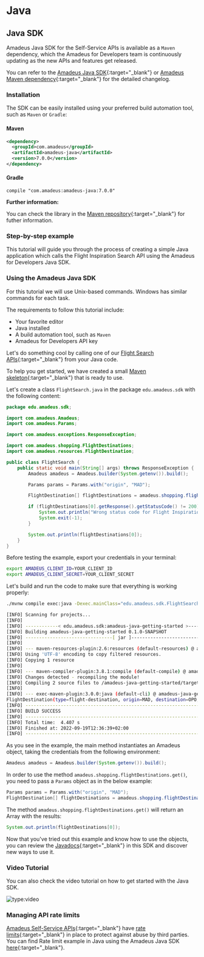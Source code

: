 # Java

## Java SDK

Amadeus Java SDK for the Self-Service APIs is available as a `Maven` dependency, which the Amadeus for Developers team is continuously updating as the new APIs and features get released.

You can refer to the [Amadeus Java SDK](https://github.com/amadeus4dev/amadeus-java){:target="\_blank"} or [Amadeus Maven dependency](https://mvnrepository.com/artifact/com.amadeus/amadeus-java){:target="\_blank"} for the detailed changelog.

### Installation

The SDK can be easily installed using your preferred build automation tool, such as `Maven` or `Gradle`:

#### Maven

```xml
<dependency>
  <groupId>com.amadeus</groupId>
  <artifactId>amadeus-java</artifactId>
  <version>7.0.0</version>
</dependency>
```

#### Gradle

```
compile "com.amadeus:amadeus-java:7.0.0"
```

**Further information:**

You can check the library in the [Maven repository](https://mvnrepository.com/artifact/com.amadeus/amadeus-java/latest){:target="\_blank"} for futher information.

### Step-by-step example

This tutorial will guide you through the process of creating a simple Java
application which calls the Flight Inspiration Search API using the Amadeus
for Developers Java SDK.

### Using the Amadeus Java SDK

For this tutorial we will use Unix-based commands. Windows has similar commands for each task.

The requirements to follow this tutorial include:

* Your favorite editor
* Java installed
* A build automation tool, such as `Maven`
* Amadeus for Developers API key

Let's do something cool by calling one of our [Flight Search APIs](https://developers.amadeus.com){:target="\_blank"} from your Java code.

To help you get started, we have created a small [Maven skeleton](https://github.com/amadeus4dev/amadeus-java-getting-started){:target="\_blank"} that is ready to use. 

Let's create a class `FlightSearch.java` in the package `edu.amadeus.sdk` with the following content:

```java
package edu.amadeus.sdk;

import com.amadeus.Amadeus;
import com.amadeus.Params;

import com.amadeus.exceptions.ResponseException;

import com.amadeus.shopping.FlightDestinations;
import com.amadeus.resources.FlightDestination;

public class FlightSearch {
    public static void main(String[] args) throws ResponseException {
        Amadeus amadeus = Amadeus.builder(System.getenv()).build();

        Params params = Params.with("origin", "MAD");

        FlightDestination[] flightDestinations = amadeus.shopping.flightDestinations.get(params);

        if (flightDestinations[0].getResponse().getStatusCode() != 200) {
            System.out.println("Wrong status code for Flight Inspiration Search: " + flightDestinations[0].getResponse().getStatusCode());
            System.exit(-1);
        }

        System.out.println(flightDestinations[0]);
    }
}
```

Before testing the example, export your credentials in your terminal:

```bash
export AMADEUS_CLIENT_ID=YOUR_CLIENT_ID
export AMADEUS_CLIENT_SECRET=YOUR_CLIENT_SECRET
```

Let's build and run the code to make sure that everything is working properly:

```bash
./mvnw compile exec:java -Dexec.mainClass="edu.amadeus.sdk.FlightSearch"

[INFO] Scanning for projects...
[INFO] 
[INFO] ------------< edu.amadeus.sdk:amadeus-java-getting-started >------------
[INFO] Building amadeus-java-getting-started 0.1.0-SNAPSHOT
[INFO] --------------------------------[ jar ]---------------------------------
[INFO] 
[INFO] --- maven-resources-plugin:2.6:resources (default-resources) @ amadeus-java-getting-started ---
[INFO] Using 'UTF-8' encoding to copy filtered resources.
[INFO] Copying 1 resource
[INFO] 
[INFO] --- maven-compiler-plugin:3.8.1:compile (default-compile) @ amadeus-java-getting-started ---
[INFO] Changes detected - recompiling the module!
[INFO] Compiling 2 source files to /amadeus-java-getting-started/target/classes
[INFO] 
[INFO] --- exec-maven-plugin:3.0.0:java (default-cli) @ amadeus-java-getting-started ---
FlightDestination(type=flight-destination, origin=MAD, destination=OPO, departureDate=Mon Oct 03 00:00:00 CEST 2022, returnDate=Tue Oct 18 00:00:00 CEST 2022, price=FlightDestination.Price(total=41.81))
[INFO] ------------------------------------------------------------------------
[INFO] BUILD SUCCESS
[INFO] ------------------------------------------------------------------------
[INFO] Total time:  4.407 s
[INFO] Finished at: 2022-09-19T12:36:39+02:00
[INFO] ------------------------------------------------------------------------
```

As you see in the example, the main method 
instantiates an Amadeus object, taking the credentials from the following
environment:

```java
Amadeus amadeus = Amadeus.builder(System.getenv()).build();
```

In order to use the method `amadeus.shopping.flightDestinations.get()`,
you need to pass a `Params` object as in the below example:


```java
Params params = Params.with("origin", "MAD");
FlightDestination[] flightDestinations = amadeus.shopping.flightDestinations.get(params);
```

The method `amadeus.shopping.flightDestinations.get()` will return an Array with the results:

```java
System.out.println(flightDestinations[0]);
```

Now that you've tried out this example and know
how to use the objects, you can review the [Javadocs](https://amadeus4dev.github.io/amadeus-java/){:target="\_blank"} in this
SDK and discover new ways to use it.

### Video Tutorial

You can also check the video tutorial on how to get started with the Java SDK.

![type:video](https://www.youtube.com/embed/qCBj_mDkDjc)

### Managing API rate limits

[Amadeus Self-Service APIs](https://developers.amadeus.com/self-service){:target="\_blank"} have [rate limits](https://amadeus4dev.github.io/developer-guides/api-rate-limits/){:target="\_blank"} in place to protect against abuse by third parties. You can find Rate limit example in Java using the Amadeus Java SDK [here](https://github.com/amadeus4dev-examples/APIRateLimits/tree/master/Java){:target="\_blank"}. 